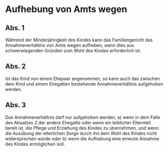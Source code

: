 # Aufhebung von Amts wegen



## Abs. 1

 Während der Minderjährigkeit des Kindes kann das Familiengericht das Annahmeverhältnis von Amts wegen aufheben, wenn dies aus schwerwiegenden Gründen zum Wohl des Kindes erforderlich ist.

## Abs. 2

 Ist das Kind von einem Ehepaar angenommen, so kann auch das zwischen dem Kind und einem Ehegatten bestehende Annahmeverhältnis aufgehoben werden.

## Abs. 3

 Das Annahmeverhältnis darf nur aufgehoben werden,  a)
 wenn in dem Falle des Absatzes 2 der andere Ehegatte oder wenn ein leiblicher Elternteil bereit ist, die Pflege und Erziehung des Kindes zu übernehmen, und wenn die Ausübung der elterlichen Sorge durch ihn dem Wohl des Kindes nicht widersprechen würde oder
 b)
 wenn die Aufhebung eine erneute Annahme des Kindes ermöglichen soll.
 

